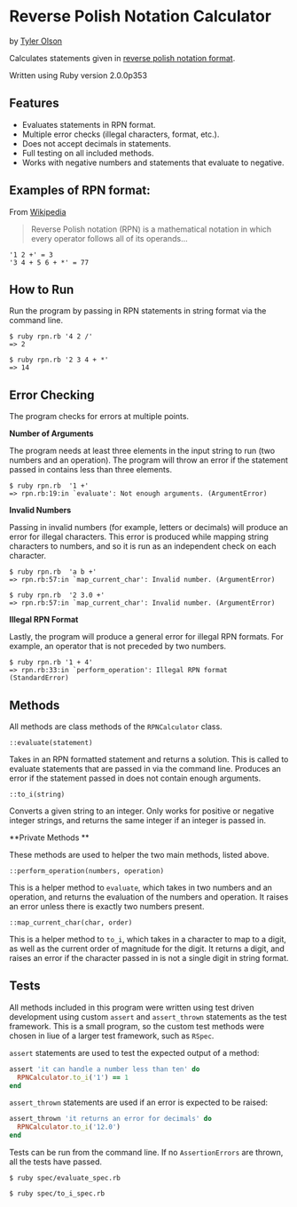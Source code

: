 # Reverse Polish Notation Calculator

by [Tyler Olson](http://tgolson.com)

Calculates statements given in [reverse polish notation format](http://en.wikipedia.org/wiki/Reverse_Polish_notation).

Written using Ruby version 2.0.0p353

## Features

* Evaluates statements in RPN format.
* Multiple error checks (illegal characters, format, etc.).
* Does not accept decimals in statements.
* Full testing on all included methods.
* Works with negative numbers and statements that evaluate to negative.

## Examples of RPN format:

From [Wikipedia](http://en.wikipedia.org/wiki/Reverse_Polish_notation)

> Reverse Polish notation (RPN) is a mathematical notation in which every operator follows all of its operands...

```
'1 2 +' = 3
'3 4 + 5 6 + *' = 77
```

## How to Run

Run the program by passing in RPN statements in string format via the command line.

```
$ ruby rpn.rb '4 2 /'
=> 2

$ ruby rpn.rb '2 3 4 + *'
=> 14
```

## Error Checking

The program checks for errors at multiple points.

**Number of Arguments**

The program needs at least three elements in the input string to run (two numbers and an operation). The program will throw an error if the statement passed in contains less than three elements.

```
$ ruby rpn.rb  '1 +'
=> rpn.rb:19:in `evaluate': Not enough arguments. (ArgumentError)
```

**Invalid Numbers**

Passing in invalid numbers (for example, letters or decimals) will produce an error for illegal characters. This error is produced while mapping string characters to numbers, and so it is run as an independent check on each character.

```
$ ruby rpn.rb  'a b +'
=> rpn.rb:57:in `map_current_char': Invalid number. (ArgumentError)

$ ruby rpn.rb  '2 3.0 +'
=> rpn.rb:57:in `map_current_char': Invalid number. (ArgumentError)
```
**Illegal RPN Format**

Lastly, the program will produce a general error for illegal RPN formats. For example, an operator that is not preceded by two numbers.

```
$ ruby rpn.rb '1 + 4'
=> rpn.rb:33:in `perform_operation': Illegal RPN format (StandardError)
```

## Methods

All methods are class methods of the ```RPNCalculator``` class.

```
::evaluate(statement)
```

Takes in an RPN formatted statement and returns a solution. This is called to evaluate statements that are passed in via the command line. Produces an error if the statement passed in does not contain enough arguments.

```
::to_i(string)
```

Converts a given string to an integer. Only works for positive or negative integer strings, and returns the same integer if an integer is passed in.

**Private Methods **

These methods are used to helper the two main methods, listed above.

```
::perform_operation(numbers, operation)
```

This is a helper method to ```evaluate```, which takes in two numbers and an operation, and returns the evaluation of the numbers and operation. It raises an error unless there is exactly two numbers present.

```
::map_current_char(char, order)
```

This is a helper method to ```to_i```, which takes in a character to map to a digit, as well as the current order of magnitude for the digit. It returns a digit, and raises an error if the character passed in is not a single digit in string format.

## Tests

All methods included in this program were written using test driven development using custom ```assert``` and ```assert_thrown``` statements as the test framework. This is a small program, so the custom test methods were chosen in liue of a larger test framework, such as ```RSpec```.

```assert``` statements are used to test the expected output of a method:

```ruby
assert 'it can handle a number less than ten' do
  RPNCalculator.to_i('1') == 1
end
```

```assert_thrown``` statements are used if an error is expected to be raised:

```ruby
assert_thrown 'it returns an error for decimals' do
  RPNCalculator.to_i('12.0')
end
```

Tests can be run from the command line. If no ```AssertionErrors``` are thrown, all the tests have passed.

```
$ ruby spec/evaluate_spec.rb
```
```
$ ruby spec/to_i_spec.rb
```